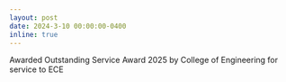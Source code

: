 ```yaml
---
layout: post
date: 2024-3-10 00:00:00-0400
inline: true
---
```

Awarded Outstanding Service Award 2025 by College of Engineering for service to ECE
